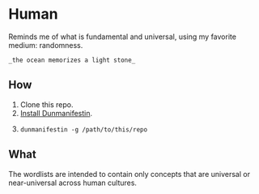 # Human

Reminds me of what is fundamental and universal, using my
favorite medium: randomness.

```
_the ocean memorizes a light stone_
```

## How

1. Clone this repo.
1. [Install Dunmanifestin](https://github.com/gavmor/dunmanifestin).
1. ```
   dunmanifestin -g /path/to/this/repo
   ```

## What

The wordlists are intended to contain only concepts that are
universal or near-universal across human cultures.
